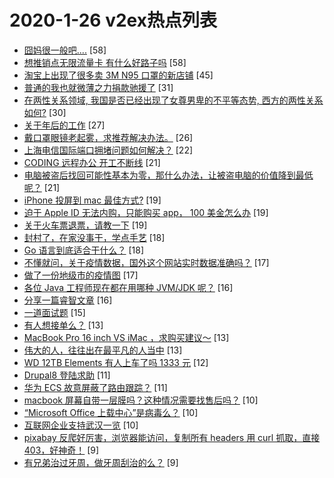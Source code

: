 # 2020-1-26 v2ex热点列表

+ [囧妈很一般吧....](https://www.v2ex.com/t/640350#reply58) [58]
+ [想推销点无限流量卡 有什么好路子吗](https://www.v2ex.com/t/640371#reply58) [58]
+ [淘宝上出现了很多卖 3M N95 口罩的新店铺](https://www.v2ex.com/t/640347#reply45) [45]
+ [普通的我也就微薄之力捐款驰援了](https://www.v2ex.com/t/640369#reply31) [31]
+ [在两性关系领域, 我国是否已经出现了女尊男卑的不平等态势, 西方的两性关系如何?](https://www.v2ex.com/t/640414#reply30) [30]
+ [关于年后的工作](https://www.v2ex.com/t/640360#reply27) [27]
+ [戴口罩眼镜老起雾，求推荐解决办法。](https://www.v2ex.com/t/640408#reply26) [26]
+ [上海电信国际端口拥堵问题如何解决？](https://www.v2ex.com/t/640398#reply22) [22]
+ [CODING 远程办公 开工不断线](https://www.v2ex.com/t/640362#reply21) [21]
+ [电脑被盗后找回可能性基本为零，那什么办法，让被盗电脑的价值降到最低呢？](https://www.v2ex.com/t/640400#reply21) [21]
+ [iPhone 投屏到 mac 最佳方式?](https://www.v2ex.com/t/640338#reply19) [19]
+ [迫于 Apple ID 无法内购，只能购买 app， 100 美金怎么办](https://www.v2ex.com/t/640376#reply19) [19]
+ [关于火车票退票，请教一下](https://www.v2ex.com/t/640378#reply19) [19]
+ [封村了，在家没事干，学点手艺](https://www.v2ex.com/t/640343#reply18) [18]
+ [Go 语言到底适合干什么？](https://www.v2ex.com/t/640367#reply18) [18]
+ [不懂就问，关于疫情数据，国外这个网站实时数据准确吗？](https://www.v2ex.com/t/640352#reply17) [17]
+ [做了一份地级市的疫情图](https://www.v2ex.com/t/640392#reply17) [17]
+ [各位 Java 工程师现在都在用哪种 JVM/JDK 呢？](https://www.v2ex.com/t/640406#reply16) [16]
+ [分享一篇睿智文章](https://www.v2ex.com/t/640428#reply16) [16]
+ [一道面试题](https://www.v2ex.com/t/640384#reply15) [15]
+ [有人想接单么？](https://www.v2ex.com/t/640389#reply13) [13]
+ [MacBook Pro 16 inch VS iMac ，求购买建议～](https://www.v2ex.com/t/640403#reply13) [13]
+ [伟大的人，往往出在最平凡的人当中](https://www.v2ex.com/t/640425#reply13) [13]
+ [WD 12TB Elements 有人上车了吗 1333 元](https://www.v2ex.com/t/640411#reply12) [12]
+ [Drupal8 登陆求助](https://www.v2ex.com/t/640342#reply11) [11]
+ [华为 ECS 故意屏蔽了路由跟踪？](https://www.v2ex.com/t/640365#reply11) [11]
+ [macbook 屏幕自带一层膜吗？这种情况需要找售后吗？](https://www.v2ex.com/t/640345#reply10) [10]
+ [“Microsoft Office 上载中心”是病毒么？](https://www.v2ex.com/t/640357#reply10) [10]
+ [互联网企业支持武汉一览](https://www.v2ex.com/t/640424#reply10) [10]
+ [pixabay 反爬好厉害，浏览器能访问，复制所有 headers 用 curl 抓取，直接 403，好神奇！](https://www.v2ex.com/t/640340#reply9) [9]
+ [有兄弟治过牙周，做牙周刮治的么？](https://www.v2ex.com/t/640429#reply9) [9]
